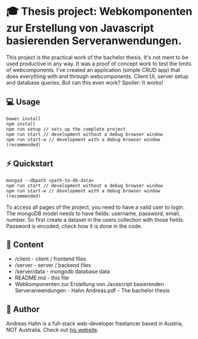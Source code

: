 # 🎓 Thesis project: Webkomponenten zur Erstellung von Javascript basierenden Serveranwendungen.

This project is the practical work of the bachelor thesis. It's not ment to be used productive in any way. It was a proof of concept work to test the limits of webcomponents. I've created an application (simple CRUD app) that does everything with and through webcomponents. Client UI, server setup and database queries. But can this even work? Spoiler: It works!

## 💻 Usage
```
bower install
npm install
npm run setup // sets up the complete project
npm run start // development without a debug browser window
npm run start-w // development with a debug browser window (recommended)
```


## ⚡️ Quickstart
```
mongod --dbpath <path-to-db-data>
npm run start // development without a debug browser window
npm run start-w // development with a debug browser window (recommended)
```
To access all pages of the project, you need to have a valid user to login.
The mongoDB model needs to have fields: username, password, email, number.
So first create a dataset in the users collection with those fields.
Password is encoded, check how it is done in the code.

## 📄 Content

* /client - client / frontend files
* /server - server / backend files
* /server/data - mongodb database data
* README.md - this file
* Webkomponenten zur Erstellung von Javascript basierenden Serveranwendungen - Hahn Andreas.pdf - The bachelor thesis

##  🙌 Author

Andreas Hahn is a full-stack web-developer freelancer based in Austria, NOT Australia. Check out [his website](https://andreas-hahn.at).

